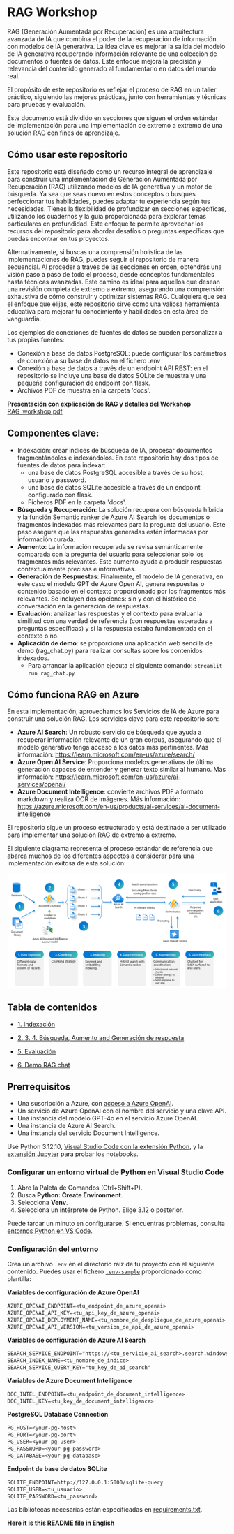 # RAG Workshop

RAG (Generación Aumentada por Recuperación) es una arquitectura avanzada de IA que combina el poder de la recuperación de información con modelos de IA generativa. La idea clave es mejorar la salida del modelo de IA generativa recuperando información relevante de una colección de documentos o fuentes de datos. Este enfoque mejora la precisión y relevancia del contenido generado al fundamentarlo en datos del mundo real.

El propósito de este repositorio es reflejar el proceso de RAG en un taller práctico, siguiendo las mejores prácticas, junto con herramientas y técnicas para pruebas y evaluación.

Este documento está dividido en secciones que siguen el orden estándar de implementación para una implementación de extremo a extremo de una solución RAG con fines de aprendizaje.

## Cómo usar este repositorio

Este repositorio está diseñado como un recurso integral de aprendizaje para construir una implementación de Generación Aumentada por Recuperación (RAG) utilizando modelos de IA generativa y un motor de búsqueda. Ya sea que seas nuevo en estos conceptos o busques perfeccionar tus habilidades, puedes adaptar tu experiencia según tus necesidades. Tienes la flexibilidad de profundizar en secciones específicas, utilizando los cuadernos y la guía proporcionada para explorar temas particulares en profundidad. Este enfoque te permite aprovechar los recursos del repositorio para abordar desafíos o preguntas específicas que puedas encontrar en tus proyectos.

Alternativamente, si buscas una comprensión holística de las implementaciones de RAG, puedes seguir el repositorio de manera secuencial. Al proceder a través de las secciones en orden, obtendrás una visión paso a paso de todo el proceso, desde conceptos fundamentales hasta técnicas avanzadas. Este camino es ideal para aquellos que desean una revisión completa de extremo a extremo, asegurando una comprensión exhaustiva de cómo construir y optimizar sistemas RAG. Cualquiera que sea el enfoque que elijas, este repositorio sirve como una valiosa herramienta educativa para mejorar tu conocimiento y habilidades en esta área de vanguardia.

Los ejemplos de conexiones de fuentes de datos se pueden personalizar a tus propias fuentes:
- Conexión a base de datos PostgreSQL: puede configurar los parámetros de conexión a su base de datos en el fichero .env
- Conexión a base de datos a través de un endpoint API REST: en el repositorio se incluye una base de datos SQLite de muestra y una pequeña configuración de endpoint con flask.
- Archivos PDF de muestra en la carpeta 'docs'.

**Presentación con explicación de RAG y detalles del Workshop**
[RAG_workshop.pdf](RAG_workshop.pdf)

## Componentes clave:
- Indexación: crear índices de búsqueda de IA, procesar documentos fragmentándolos e indexándolos. En este repositorio hay dos tipos de fuentes de datos para indexar:
   + una base de datos PostgreSQL accesible a través de su host, usuario y password.
   + una base de datos SQLite accesible a través de un endpoint configurado con flask.
   + Ficheros PDF en la carpeta 'docs'.
- **Búsqueda y Recuperación**: La solución recupera con búsqueda híbrida y la función Semantic ranker de Azure AI Search los documentos o fragmentos indexados más relevantes para la pregunta del usuario. Este paso asegura que las respuestas generadas estén informadas por información curada.
- **Aumento**: La información recuperada se revisa semánticamente comparada con la pregunta del usuario para seleccionar solo los fragmentos más relevantes. Este aumento ayuda a producir respuestas contextualmente precisas e informativas.
- **Generación de Respuestas**: Finalmente, el modelo de IA generativa, en este caso el modelo GPT de Azure Open AI, genera respuestas o contenido basado en el contexto proporcionado por los fragmentos más relevantes. Se incluyen dos opciones: sin y con el histórico de conversación en la generación de respuestas.
- **Evaluación**: analizar las respuestas y el contexto para evaluar la similitud con una verdad de referencia (con respuestas esperadas a preguntas específicas) y si la respuesta estaba fundamentada en el contexto o no.
- **Aplicación de demo**: se proporciona una aplicación web sencilla de demo (rag_chat.py) para realizar consultas sobre los contenidos indexados.
   + Para arrancar la aplicación ejecuta el siguiente comando: `streamlit run rag_chat.py`

## Cómo funciona RAG en Azure
En esta implementación, aprovechamos los Servicios de IA de Azure para construir una solución RAG. Los servicios clave para este repositorio son:
- **Azure AI Search**: Un robusto servicio de búsqueda que ayuda a recuperar información relevante de un gran corpus, asegurando que el modelo generativo tenga acceso a los datos más pertinentes. Más información: https://learn.microsoft.com/en-us/azure/search/
- **Azure Open AI Service**: Proporciona modelos generativos de última generación capaces de entender y generar texto similar al humano. Más información: https://learn.microsoft.com/en-us/azure/ai-services/openai/
- **Azure Document Intelligence**: convierte archivos PDF a formato markdown y realiza OCR de imágenes. Más información: https://azure.microsoft.com/en-us/products/ai-services/ai-document-intelligence

El repositorio sigue un proceso estructurado y está destinado a ser utilizado para implementar una solución RAG de extremo a extremo.

El siguiente diagrama representa el proceso estándar de referencia que abarca muchos de los diferentes aspectos a considerar para una implementación exitosa de esta solución:

<img src="./images/anatomy_of_rag.png" alt="Anatomy of RAG"/>

## Tabla de contenidos
<!--ts-->
   * [1. Indexación](./1-indexing/indexing.ipynb)

   * [2. 3. 4. Búsqueda, Aumento and Generación de respuesta](./2_3_4_search_augment_generate/search_augment_generate.ipynb)

   * [5. Evaluación](./5_evaluation/evaluation.ipynb)

   * [6. Demo RAG chat](./6_demo_rag_chat/README.md)

<!--te-->

## Prerrequisitos
+ Una suscripción a Azure, con [acceso a Azure OpenAI](https://aka.ms/oai/access).
+ Un servicio de Azure OpenAI con el nombre del servicio y una clave API.
+ Una instancia del modelo GPT-4o en el servicio Azure OpenAI.
+ Una instancia de Azure AI Search.
+ Una instancia del servicio Document Intelligence.

Usé Python 3.12.10, [Visual Studio Code con la extensión Python](https://code.visualstudio.com/docs/python/python-tutorial), y la [extensión Jupyter](https://marketplace.visualstudio.com/items?itemName=ms-toolsai.jupyter) para probar los notebooks.

### Configurar un entorno virtual de Python en Visual Studio Code

1. Abre la Paleta de Comandos (Ctrl+Shift+P).
2. Busca **Python: Create Environment**.
3. Selecciona **Venv**.
4. Selecciona un intérprete de Python. Elige 3.12 o posterior.

Puede tardar un minuto en configurarse. Si encuentras problemas, consulta [entornos Python en VS Code](https://code.visualstudio.com/docs/python/environments).

### Configuración del entorno

Crea un archivo `.env` en el directorio raíz de tu proyecto con el siguiente contenido. Puedes usar el fichero [`.env-sample`](.env-sample) proporcionado como plantilla:

**Variables de configuración de Azure OpenAI**
```
AZURE_OPENAI_ENDPOINT=<tu_endpoint_de_azure_openai>
AZURE_OPENAI_API_KEY=<tu_api_key_de_azure_openai>
AZURE_OPENAI_DEPLOYMENT_NAME=<tu_nombre_de_despliegue_de_azure_openai>
AZURE_OPENAI_API_VERSION=<tu_version_de_api_de_azure_openai>
```

**Variables de configuración de Azure AI Search**
```
SEARCH_SERVICE_ENDPOINT="https://<tu_servicio_ai_search>.search.windows.net"
SEARCH_INDEX_NAME=<tu_nombre_de_indice>
SEARCH_SERVICE_QUERY_KEY="tu_key_de_ai_search"
```

**Variables de Azure Document Intelligence**
```
DOC_INTEL_ENDPOINT=<tu_endpoint_de_document_intelligence>
DOC_INTEL_KEY=<tu_key_de_document_intelligence>
```

**PostgreSQL Database Connection**
```
PG_HOST=<your-pg-host>
PG_PORT=<your-pg-port>
PG_USER=<your-pg-user>
PG_PASSWORD=<your-pg-password>
PG_DATABASE=<your-pg-database>
```

**Endpoint de base de datos SQLite**
```
SQLITE_ENDPOINT=http://127.0.0.1:5000/sqlite-query
SQLITE_USER=<tu_usuario>
SQLITE_PASSWORD=<tu_password>
```

Las bibliotecas necesarias están especificadas en [requirements.txt](requirements.txt).

[**Here it is this README file in English**](README.md)